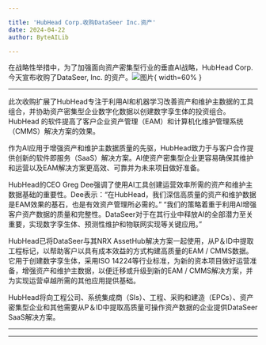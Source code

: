 ```yaml
---

title: 'HubHead Corp.收购DataSeer Inc.资产'
date: 2024-04-22
author: ByteAILib

---
```


在战略性举措中，为了加强面向资产密集型行业的垂直AI战略，HubHead Corp. 今天宣布收购了DataSeer, Inc. 的资产。![图片](https://ai-techpark.com/wp-content/uploads/2024/04/HubHead-960x540.jpg){ width=60% }

---
此次收购扩展了HubHead专注于利用AI和机器学习改善资产和维护主数据的工具组合，并协助资产密集型企业数字化数据以创建数字孪生体的投资组合。HubHead 的软件提高了客户企业资产管理（EAM）和计算机化维护管理系统（CMMS）解决方案的效果。

作为AI应用于增强资产和维护主数据质量的先驱，HubHead致力于与客户合作提供创新的软件即服务（SaaS）解决方案。AI使资产密集型企业更容易确保其维护和运营以及EAM解决方案更高效、可靠并为未来项目做好准备。

HubHead的CEO Greg Dee强调了使用AI工具创建运营效率所需的资产和维护主数据基础的重要性。Dee表示：“在HubHead，我们深信高质量的资产和维护数据是EAM效果的基石，也是有效资产管理所必需的。” “我们的策略着重于利用AI增强客户资产数据的质量和完整性。DataSeer对于在其行业中释放AI的全部潜力至关重要，实现数字孪生体、预测性维护和物联网实现等关键应用。”

HubHead已将DataSeer与其NRX AssetHub解决方案一起使用，从P＆ID中提取工程标记，以帮助客户以具有成本效益的方式构建高质量的EAM / CMMS数据。它用于创建数字孪生体，采用ISO 14224等行业标准，为新的资本项目做好运营准备，增强资产和维护主数据，以便迁移或升级到新的EAM / CMMS解决方案，并为实现运营卓越所需的其他应用提供基础。

HubHead将向工程公司、系统集成商（SIs）、工程、采购和建造（EPCs）、资产密集型企业和其他需要从P＆ID中提取高质量可操作资产数据的企业提供DataSeer SaaS解决方案。

---
---
